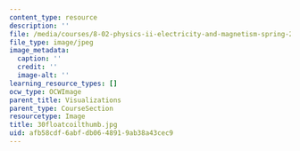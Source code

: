 ```yaml
---
content_type: resource
description: ''
file: /media/courses/8-02-physics-ii-electricity-and-magnetism-spring-2007/afb58cdf6abfdb0648919ab38a43cec9_30floatcoilthumb.jpg
file_type: image/jpeg
image_metadata:
  caption: ''
  credit: ''
  image-alt: ''
learning_resource_types: []
ocw_type: OCWImage
parent_title: Visualizations
parent_type: CourseSection
resourcetype: Image
title: 30floatcoilthumb.jpg
uid: afb58cdf-6abf-db06-4891-9ab38a43cec9
---
```

